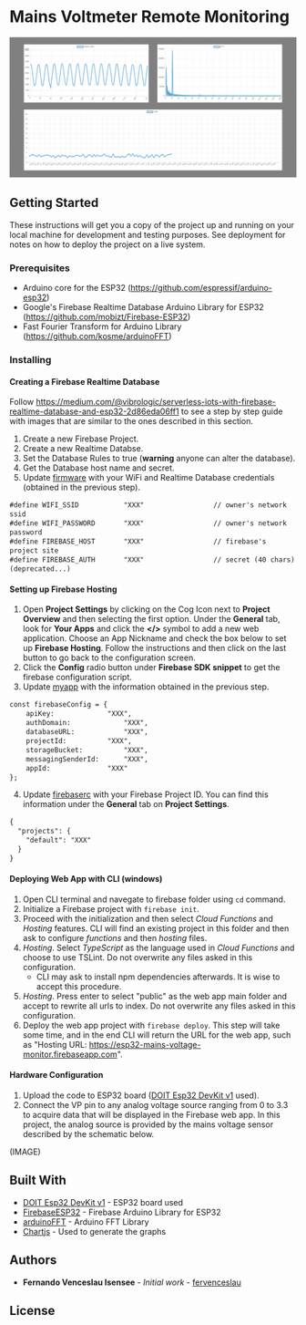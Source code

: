 # Mains Voltmeter Remote Monitoring

![Firebase Voltmeter Demo](demo/voltmeter-demo.gif)


## Getting Started

These instructions will get you a copy of the project up and running on your local machine for development and testing purposes. See deployment for notes on how to deploy the project on a live system.

### Prerequisites

* Arduino core for the ESP32 (https://github.com/espressif/arduino-esp32)
* Google's Firebase Realtime Database Arduino Library for ESP32 (https://github.com/mobizt/Firebase-ESP32)
* Fast Fourier Transform for Arduino Library (https://github.com/kosme/arduinoFFT)


### Installing

#### Creating a Firebase Realtime Database

Follow https://medium.com/@vibrologic/serverless-iots-with-firebase-realtime-database-and-esp32-2d86eda06ff1 to see a step by step guide with images that are similar to the ones described in this section.

1. Create a new Firebase Project.
2. Create a new Realtime Databse.
3. Set the Database Rules to true (**warning** anyone can alter the database).
4. Get the Database host name and secret.
5. Update [firmware](firmware/firmware.ino) with your WiFi and Realtime Database credentials (obtained in the previous step).

```
#define WIFI_SSID           "XXX"                 // owner's network ssid
#define WIFI_PASSWORD       "XXX"                 // owner's network password
#define FIREBASE_HOST       "XXX"                 // firebase's project site
#define FIREBASE_AUTH       "XXX"                 // secret (40 chars) (deprecated...)
```

#### Setting up Firebase Hosting

1. Open **Project Settings** by clicking on the Cog Icon next to **Project Overview** and then selecting the first option. Under the **General** tab, look for **Your Apps** and click the **</>** symbol to add a new web application. Choose an App Nickname and check the box below to set up **Firebase Hosting**. Follow the instructions and then click on the last button to go back to the configuration screen.
2. Click the **Config** radio button under **Firebase SDK snippet** to get the firebase configuration script.
3. Update [myapp](firebase/public/myapp.js) with the information obtained in the previous step.
```
const firebaseConfig = {
	apiKey: 			"XXX",
	authDomain: 			"XXX",
	databaseURL: 			"XXX",
	projectId: 			"XXX",
	storageBucket: 			"XXX",
	messagingSenderId: 		"XXX",
	appId: 				"XXX"
};
```
4. Update [firebaserc](firebase/.firebaserc) with your Firebase Project ID. You can find this information under the **General** tab on **Project Settings**.
```
{
  "projects": {
    "default": "XXX"
  }
}
```

#### Deploying Web App with CLI (windows)
1. Open CLI terminal and navegate to firebase folder using `cd` command.
2. Initialize a Firebase project with `firebase init`.
3. Proceed with the initialization and then select *Cloud Functions* and *Hosting* features. CLI will find an existing project in this folder and then ask to configure *functions* and then *hosting* files. 
4. *Hosting*. Select *TypeScript* as the language used in *Cloud Functions* and choose to use TSLint. Do not overwrite any files asked in this configuration.
   - CLI may ask to install npm dependencies afterwards. It is wise to accept this procedure. 
5. *Hosting*. Press enter to select "public" as the web app main folder and accept to rewrite all urls to index. Do not overwrite any files asked in this configuration.
6. Deploy the web app project with `firebase deploy`. This step will take some time, and in the end CLI will return the URL for the web app, such as "Hosting URL: https://esp32-mains-voltage-monitor.firebaseapp.com".


#### Hardware Configuration

1. Upload the code to ESP32 board ([DOIT Esp32 DevKit v1](https://docs.zerynth.com/latest/official/board.zerynth.doit_esp32/docs/index.html) used).
2. Connect the VP pin to any analog voltage source ranging from 0 to 3.3 to acquire data that will be displayed in the Firebase web app. In this project, the analog source is provided by the mains voltage sensor described by the schematic below.





(IMAGE)

<!-- End with an example of getting some data out of the system or using it for a little demo -->

<!--

## Running the tests

Explain how to run the automated tests for this system

### Break down into end to end tests

Explain what these tests test and why

```
Give an example
```

### And coding style tests

Explain what these tests test and why

```
Give an example
```

## Deployment

Add additional notes about how to deploy this on a live system

-->

## Built With

* [DOIT Esp32 DevKit v1](https://docs.zerynth.com/latest/official/board.zerynth.doit_esp32/docs/index.html) - ESP32 board used
* [FirebaseESP32](https://github.com/mobizt/Firebase-ESP32) - Firebase Arduino Library for ESP32
* [arduinoFFT](https://github.com/kosme/arduinoFFT) - Arduino FFT Library
* [Chartjs](https://www.chartjs.org/) - Used to generate the graphs


## Authors

* **Fernando Venceslau Isensee** - *Initial work* - [fervenceslau](https://github.com/fervenceslau/)

## License

<!--- This project is licensed under the MIT License - see the [LICENSE.md](LICENSE.md) file for details --->
